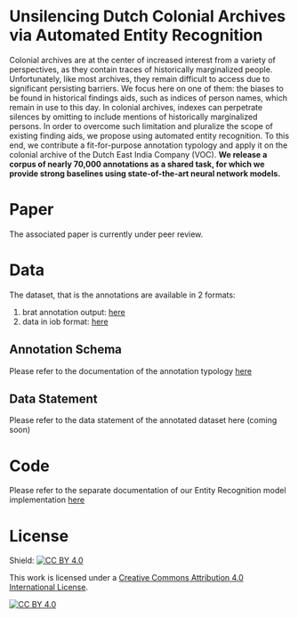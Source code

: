 # Unsilencing Dutch Colonial Archives via Automated Entity Recognition 

Colonial archives are at the center of increased interest from a variety of perspectives, as they contain traces of historically marginalized people. Unfortunately, like most archives, they remain difficult to access due to significant persisting barriers. We focus here on one of them: the biases to be found in historical findings aids, such as indices of person names, which remain in use to this day. In colonial archives, indexes can perpetrate silences by omitting to include mentions of historically marginalized persons. In order to overcome such limitation and pluralize the scope of existing finding aids, we propose using automated entity recognition. To this end, we contribute a fit-for-purpose annotation typology and apply it on the colonial archive of the Dutch East India Company (VOC). **We release a corpus of nearly 70,000 annotations as a shared task, for which we provide strong baselines using state-of-the-art neural network models.**

# Paper

The associated paper is currently under peer review.

# Data

The dataset, that is the annotations are available in 2 formats:

1) brat annotation output: [here](data/annotated_data)
2) data in iob format: [here](processed_data)

## Annotation Schema
Please refer to the documentation of the annotation typology [here](data/README.md)

## Data Statement
Please refer to the data statement of the annotated dataset here (coming soon)

# Code

Please refer to the separate documentation of our Entity Recognition model implementation [here](src/code_documentation.md)

# License

Shield: [![CC BY 4.0][cc-by-shield]][cc-by]

This work is licensed under a
[Creative Commons Attribution 4.0 International License][cc-by].

[![CC BY 4.0][cc-by-image]][cc-by]

[cc-by]: http://creativecommons.org/licenses/by/4.0/
[cc-by-image]: https://i.creativecommons.org/l/by/4.0/88x31.png
[cc-by-shield]: https://img.shields.io/badge/License-CC%20BY%204.0-lightgrey.svg
